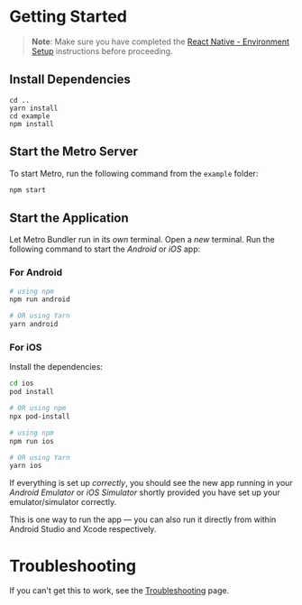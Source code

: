 # Getting Started

>**Note**: Make sure you have completed the [React Native - Environment Setup](https://reactnative.dev/docs/set-up-your-environment) instructions before proceeding.

## Install Dependencies
```
cd ..
yarn install
cd example
npm install
```

## Start the Metro Server

To start Metro, run the following command from the `example` folder:

```bash
npm start
```

## Start the Application

Let Metro Bundler run in its _own_ terminal. Open a _new_ terminal. Run the following command to start the _Android_ or _iOS_ app:

### For Android

```bash
# using npm
npm run android

# OR using Yarn
yarn android
```

### For iOS

Install the dependencies:
```bash
cd ios
pod install

# OR using npm
npx pod-install
```

```bash
# using npm
npm run ios

# OR using Yarn
yarn ios
```

If everything is set up _correctly_, you should see the new app running in your _Android Emulator_ or _iOS Simulator_ shortly provided you have set up your emulator/simulator correctly.

This is one way to run the app — you can also run it directly from within Android Studio and Xcode respectively.

# Troubleshooting

If you can't get this to work, see the [Troubleshooting](https://reactnative.dev/docs/troubleshooting) page.
